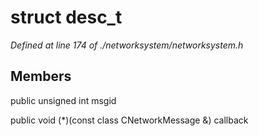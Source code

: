 # struct desc_t

*Defined at line 174 of ./networksystem/networksystem.h*

## Members

public unsigned int msgid

public void (*)(const class CNetworkMessage &) callback



